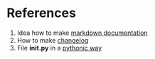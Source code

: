 # References

1. Idea how to make [markdown documentation][1]
2. How to make [changelog][2]
3. File __init.py__ in a [pythonic way][3]

[1]: https://github.com/Python-Markdown/markdown
[2]: https://github.com/olivierlacan/keep-a-changelog/blob/master/CHANGELOG.md
[3]: http://mikegrouchy.com/blog/2012/05/be-pythonic-__init__py.html